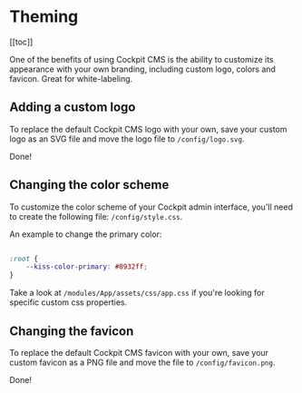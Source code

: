 # Theming

[[toc]]

One of the benefits of using Cockpit CMS is the ability to customize its appearance with your own branding, including custom logo, colors and favicon. Great for white-labeling.

## Adding a custom logo

To replace the default Cockpit CMS logo with your own, save your custom logo as an SVG file and move the logo file to `/config/logo.svg`.

Done!


## Changing the color scheme

To customize the color scheme of your Cockpit admin interface, you'll need to create the following file: `/config/style.css`.

An example to change the primary color:

```css

:root {
    --kiss-color-primary: #8932ff;
}

```

Take a look at `/modules/App/assets/css/app.css` if you're looking for specific custom css properties.


## Changing the favicon

To replace the default Cockpit CMS favicon with your own, save your custom favicon as a PNG file and move the file to `/config/favicon.png`.

Done!